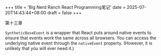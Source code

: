 +++
title = 'Big Nerd Ranch React Programming笔记'
date = 2025-07-20T14:43:44+08:00
draft = false
+++

第十三章

`SyntheticBaseEvent` is a wrapper that React puts around native events to ensure that events work the same across all 
browsers. You can access the underlying native event through the `nativeEvent` property. (However, it is unlikely
that you will ever need it.)
